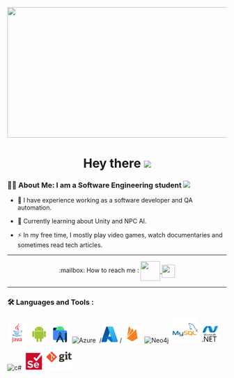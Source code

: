 

<div align="center">
  <img src="https://media.giphy.com/media/dWesBcTLavkZuG35MI/giphy.gif" width="600" height="300"/>
</div>

<h1 align="center">
  Hey there
  <img src="https://media.giphy.com/media/hvRJCLFzcasrR4ia7z/giphy.gif" width="30px"/>
</h1>





### 👨‍💻 About Me: I am a Software Engineering student <img src="https://media.giphy.com/media/WUlplcMpOCEmTGBtBW/giphy.gif" width="100">

- :telescope: I have experience working as a software developer and QA automation.

- :seedling: Currently learning about Unity and NPC AI.

- :zap: In my free time, I mostly play video games, watch documentaries and sometimes read tech articles.

------


<div align="center">
   :mailbox: How to reach me : 
  <a href=https://www.linkedin.com/in/ramy-gildenberg-a98406114/>
    <img src="https://cdn2.iconfinder.com/data/icons/popular-social-media-flat/48/Popular_Social_Media-22-512.png" width="45" height="45" align="center">
  </a>  
      
  <a href=mailto:ramy.gildenberg@gmail.com>
    <img src="https://upload.wikimedia.org/wikipedia/commons/4/4e/Gmail_Icon.png" width="30" height="30" align="center">
  </a>   
 </div>




---

### :hammer_and_wrench: Languages and Tools :<div>

  <img src="https://github.com/devicons/devicon/blob/master/icons/java/java-original-wordmark.svg" title="Java" alt="Java" width="45" height="45"/>&nbsp;
  <img src="https://github.com/devicons/devicon/blob/master/icons/android/android-original.svg" title="Android" alt="Android" width="40" height="40"/>&nbsp;
  <img src="https://github.com/devicons/devicon/blob/master/icons/androidstudio/androidstudio-original.svg" title="AndroidStudio" alt="AndroidStudio" width="40" height="40"/>&nbsp;
  <img src="https://www.inflectra.com/GraphicsViewer.aspx?url=SpiraTest/Integrations/Azure-DevOps-Test-Management.xml&name=wordml://03000001.png"  title="Azure Devops" alt="Azure" width="55" height="45"/>&nbsp;
  /*<img src="https://github.com/devicons/devicon/blob/master/icons/azure/azure-original.svg"  title="Azure" alt="Azure" width="38" height="38"/>&nbsp;*/
  <img src="https://github.com/devicons/devicon/blob/master/icons/firebase/firebase-plain.svg" title="Firebase" alt="Firebase" width="40" height="40"/>&nbsp;
  <img src="https://upload.wikimedia.org/wikipedia/commons/e/e5/Neo4j-logo_color.png" title="Neo4j"  alt="Neo4j" width="" height="35"/>&nbsp;
  <img src="https://github.com/devicons/devicon/blob/master/icons/mysql/mysql-original-wordmark.svg" title="MySQL"  alt="MySQL" width="60" height="60"/>&nbsp;
  <img src="https://github.com/devicons/devicon/blob/master/icons/dot-net/dot-net-original-wordmark.svg" title="DotNet" alt="DotNet" width="40" height="40"/>&nbsp;
  <img src="https://cdn.cdnlogo.com/logos/c/27/c.svg" title="c#" alt="c#" width="40" height="40"/>&nbsp;
  <img src="https://github.com/devicons/devicon/blob/master/icons/selenium/selenium-original.svg" title="Selenium" alt="Selenium" width="40" height="40"/>&nbsp;
  <img src="https://github.com/devicons/devicon/blob/master/icons/git/git-original-wordmark.svg" title="Git" alt="Git" width="60" height="60"/>
  
</div>

